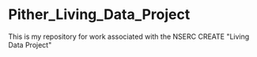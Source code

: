 # Pither_Living_Data_Project
This is my repository for work associated with the NSERC CREATE "Living Data Project"
